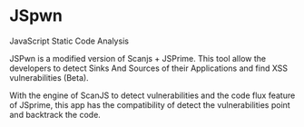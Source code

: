 JSpwn
=====

JavaScript Static Code Analysis

JSPwn is a modified version of Scanjs + JSPrime.
This tool allow the developers to detect Sinks And Sources of their Applications and find XSS vulnerabilities (Beta).

With the engine of ScanJS to detect vulnerabilities and the code flux feature of JSprime, this app has the compatibility of detect the vulnerabilities point and backtrack the code.




